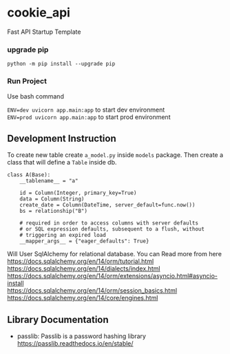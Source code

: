 # cookie_api
Fast API Startup Template

### upgrade pip
`python -m pip install --upgrade pip`

### Run Project
Use bash command

`ENV=dev uvicorn app.main:app` to start dev environment <br />
`ENV=prod uvicorn app.main:app` to start prod environment <br />

## Development Instruction
To create new table create `a_model.py` inside `models` package. Then create a class that will define a `Table` inside db.

```
class A(Base):
    __tablename__ = "a"

    id = Column(Integer, primary_key=True)
    data = Column(String)
    create_date = Column(DateTime, server_default=func.now())
    bs = relationship("B")

    # required in order to access columns with server defaults
    # or SQL expression defaults, subsequent to a flush, without
    # triggering an expired load
    __mapper_args__ = {"eager_defaults": True}
```

Will User SqlAlchemy for relational database. You can Read more from here<br />
https://docs.sqlalchemy.org/en/14/orm/tutorial.html<br/>
https://docs.sqlalchemy.org/en/14/dialects/index.html<br/>
https://docs.sqlalchemy.org/en/14/orm/extensions/asyncio.html#asyncio-install<br/>
https://docs.sqlalchemy.org/en/14/orm/session_basics.html<br/>
https://docs.sqlalchemy.org/en/14/core/engines.html<br/>

## Library Documentation
* passlib: Passlib is a password hashing library <br/> https://passlib.readthedocs.io/en/stable/

